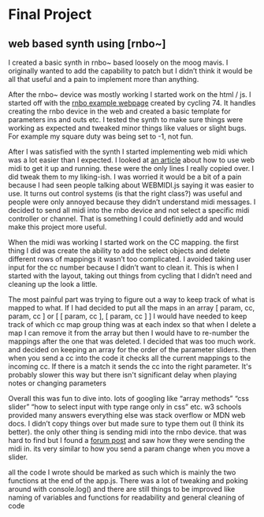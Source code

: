 <h1>Final Project</h1>
<h2>web based synth using [rnbo~]</h2>

<p1>I created a basic synth in rnbo~ based loosely on the moog mavis. I originally wanted to add the capability to patch but I didn’t think it would be all that useful and a pain to implement more than anything. 

After the rnbo~ device was mostly working I started work on the html / js. I started off with the [rnbo example webpage](https://github.com/Cycling74/rnbo.example.webpage) created by cycling 74. It handles creating the rnbo device in the web and created a basic template for parameters ins and outs etc. I tested the synth to make sure things were working as expected and tweaked minor things like values or slight bugs. For example my square duty was being set to -1, not fun. 

After I was satisfied with the synth I started implementing web midi which was a lot easier than I expected. I looked at [an article](https://www.smashingmagazine.com/2018/03/web-midi-api/) about how to use web midi to get it up and running. these were the only lines I really copied over. I did tweak them to my liking-ish. I was worried it would be a bit of a pain because I had seen people talking about WEBMIDI.js saying it was easier to use. It turns out control systems (is that the right class?) was useful and people were only annoyed because they didn’t understand midi messages. I decided to send all midi into the rnbo device and not select a specific midi controller or channel. That is something I could definietly add and would make this project more useful.

When the midi was working I started work on the CC mapping. the first thing I did was create the ability to add the select objects and delete different rows of mappings it wasn’t too complicated. I avoided taking user input for the cc number because I didn’t want to clean it. This is when I started with the layout, taking out things from cycling that I didn’t need and cleaning up the look a little. 

The most painful part was trying to figure out a way to keep track of what is mapped to what. If I had decided to put all the maps in an array [ param, cc, param, cc ] or [ [ param, cc ], [ param, cc ] ]  I would have needed to keep track of which cc map group thing was at each index so that when I delete a map I can remove it from the array but then I would have to re-number the mappings after the one that was deleted. I decided that was too much work. and decided on keeping an array for the order of the parameter sliders. then when you send a cc into the code it checks all the current mappings to the incoming cc. If there is a match it sends the cc into the right parameter. It's probably slower this way but there isn't significant delay when playing notes or changing parameters

Overall this was fun to dive into. lots of googling like “array methods” “css slider” “how to select input with type range only in css” etc. w3 schools provided many answers everything else was stack overflow or MDN web docs. I didn’t copy things over but made sure to type them out (I think its better). the only other thing is sending midi into the rnbo device. that was hard to find but I found a [forum post](https://cycling74.com/forums/web-export-and-midi) and saw how they were sending the midi in. its very similar to how you send a param change when you move a slider.

all the code I wrote should be marked as such which is mainly the two functions at the end of the app.js. There was a lot of tweaking and poking around with console.log() and there are still things to be improved like naming of variables and functions for readability and general cleaning of code</p1>
